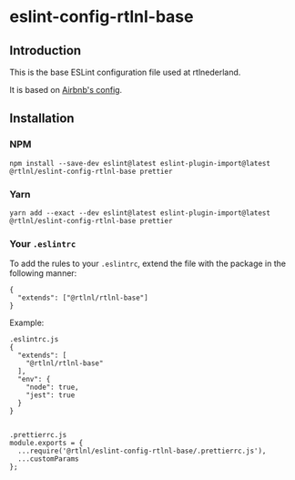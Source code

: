 # eslint-config-rtlnl-base

## Introduction

This is the base ESLint configuration file used at rtlnederland.

It is based on [Airbnb's config](https://www.npmjs.com/package/eslint-config-airbnb).

## Installation

### NPM

```
npm install --save-dev eslint@latest eslint-plugin-import@latest @rtlnl/eslint-config-rtlnl-base prettier
```

### Yarn

```
yarn add --exact --dev eslint@latest eslint-plugin-import@latest @rtlnl/eslint-config-rtlnl-base prettier
```

### Your `.eslintrc`

To add the rules to your `.eslintrc`, extend the file with the package in the following manner:

```
{
  "extends": ["@rtlnl/rtlnl-base"]
}
```

Example:
```
.eslintrc.js
{
  "extends": [
    "@rtlnl/rtlnl-base"
  ],
  "env": {
    "node": true,
    "jest": true
  }
}


.prettierrc.js
module.exports = {
  ...require('@rtlnl/eslint-config-rtlnl-base/.prettierrc.js'),
  ...customParams
};


```
